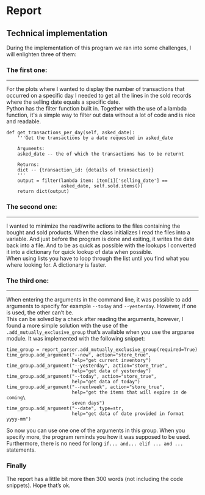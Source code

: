# Report

## Technical implementation

During the implementation of this program we ran into some challenges, I will enlighten three of them:

### **The first one:**
---

For the plots where I wanted to display the number of transactions that occurred on a specific day I needed to get all the lines in the sold records where the selling date equals a specific date.  
Python has the filter function built in. Together with the use of a lambda function, it's a simple way to filter out data without a lot of code and is nice and readable.

```
def get_transactions_per_day(self, asked_date):
    '''Get the transactions by a date requested in asked_date

    Arguments:
    asked_date -- the of which the transactions has to be returnt
   
    Returns:
    dict -- {transaction_id: {details of transaction}}
    '''
    output = filter(lambda item: item[1]['selling_date'] ==
                    asked_date, self.sold.items())
    return dict(output)
```

### **The second one:**
---

I wanted to minimize the read/write actions to the files containing the bought and sold products. 
When the class initializes I read the files into a variable. And just before the program is done and exiting, it writes the date back into a file. And to be as quick as possible with the lookups I converted it into a dictionary for quick lookup of data when possible.  
When using lists you have to loop through the list until you find what you where looking for. A dictionary is faster. 

### **The third one:**
---

When entering the arguments in the command line, it was possible to add arguments to specify for example `--today` and `--yesterday`. However, if one is used, the other can’t be.  
This can be solved by a check after reading the arguments, however, I found a more simple solution with the use of the `.add_mutually_exclusive_group` that’s available when you use the argparse module. It was implemented with the following snippet:

```
time_group = report_parser.add_mutually_exclusive_group(required=True)
time_group.add_argument("--now", action="store_true",
                        help="get current inventory")
time_group.add_argument("--yesterday", action="store_true",
                        help="get data of yesterday")
time_group.add_argument("--today", action="store_true",
                        help="get data of today")
time_group.add_argument("--nextweek", action="store_true",
                        help="get the items that will expire in de coming\
                        seven days")
time_group.add_argument("--date", type=str,
                        help="get data of date provided in format yyyy-mm")
```

So now you can use one one of the arguments in this group. When you specify more, the program reminds you how it was supposed to be used. Furthermore, there is no need for long `if... and... elif ... and ...` statements.

### Finally

The report has a little bit more then 300 words (not including the code snippets). Hope that’s ok.

